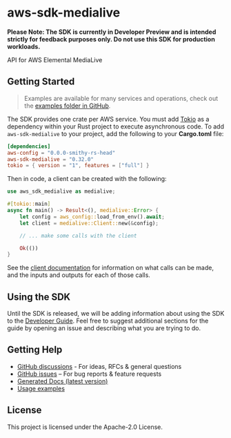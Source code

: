 # aws-sdk-medialive

**Please Note: The SDK is currently in Developer Preview and is intended strictly for
feedback purposes only. Do not use this SDK for production workloads.**

API for AWS Elemental MediaLive

## Getting Started

> Examples are available for many services and operations, check out the
> [examples folder in GitHub](https://github.com/awslabs/aws-sdk-rust/tree/main/examples).

The SDK provides one crate per AWS service. You must add [Tokio](https://crates.io/crates/tokio)
as a dependency within your Rust project to execute asynchronous code. To add `aws-sdk-medialive` to
your project, add the following to your **Cargo.toml** file:

```toml
[dependencies]
aws-config = "0.0.0-smithy-rs-head"
aws-sdk-medialive = "0.32.0"
tokio = { version = "1", features = ["full"] }
```

Then in code, a client can be created with the following:

```rust
use aws_sdk_medialive as medialive;

#[tokio::main]
async fn main() -> Result<(), medialive::Error> {
    let config = aws_config::load_from_env().await;
    let client = medialive::Client::new(&config);

    // ... make some calls with the client

    Ok(())
}
```

See the [client documentation](https://docs.rs/aws-sdk-medialive/latest/aws_sdk_medialive/client/struct.Client.html)
for information on what calls can be made, and the inputs and outputs for each of those calls.

## Using the SDK

Until the SDK is released, we will be adding information about using the SDK to the
[Developer Guide](https://docs.aws.amazon.com/sdk-for-rust/latest/dg/welcome.html). Feel free to suggest
additional sections for the guide by opening an issue and describing what you are trying to do.

## Getting Help

* [GitHub discussions](https://github.com/awslabs/aws-sdk-rust/discussions) - For ideas, RFCs & general questions
* [GitHub issues](https://github.com/awslabs/aws-sdk-rust/issues/new/choose) – For bug reports & feature requests
* [Generated Docs (latest version)](https://awslabs.github.io/aws-sdk-rust/)
* [Usage examples](https://github.com/awslabs/aws-sdk-rust/tree/main/examples)

## License

This project is licensed under the Apache-2.0 License.

